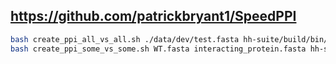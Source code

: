 ## https://github.com/patrickbryant1/SpeedPPI
```bash
bash create_ppi_all_vs_all.sh ./data/dev/test.fasta hh-suite/build/bin/hhblits 0.5 ./data/dev/all_vs_all/
bash create_ppi_some_vs_some.sh WT.fasta interacting_protein.fasta hh-suite/build/bin/hhblits 0.5 ./data/dev/some_vs_some/
```
